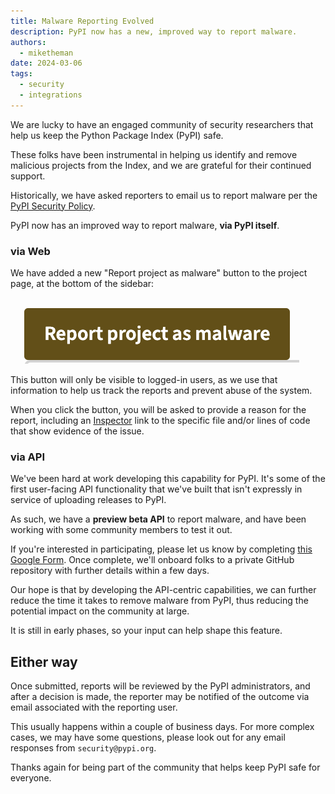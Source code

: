 ```yaml
---
title: Malware Reporting Evolved
description: PyPI now has a new, improved way to report malware.
authors:
  - miketheman
date: 2024-03-06
tags:
  - security
  - integrations
---
```


We are lucky to have an engaged community of security researchers
that help us keep the Python Package Index (PyPI) safe.

These folks have been instrumental in helping us identify and remove 
malicious projects from the Index,
and we are grateful for their continued support.

Historically, we have asked reporters to email us
to report malware per the [PyPI Security Policy](https://pypi.org/security/).

PyPI now has an improved way to report malware, **via PyPI itself**. 

<!-- more -->

### via Web

We have added a new "Report project as malware" button to the project page,
at the bottom of the sidebar:

![Report project as malware button](../assets/2024-03-06-report-project-as-malware-button.png)

This button will only be visible to logged-in users,
as we use that information to help us track the reports
and prevent abuse of the system.

When you click the button, you will be asked to provide a reason for the report,
including an [Inspector](https://inspector.pypi.io/) link to the specific file
and/or lines of code that show evidence of the issue.

### via API

We've been hard at work developing this capability for PyPI.
It's some of the first user-facing API functionality that we've built
that isn't expressly in service of uploading releases to PyPI.

As such, we have a **preview beta API** to report malware,
and have been working with some community members to test it out.

If you're interested in participating, please let us know by completing
[this Google Form](https://forms.gle/67dcguKijSsfJfxR7).
Once complete, we'll onboard folks to a private GitHub repository
with further details within a few days.

Our hope is that by developing the API-centric capabilities,
we can further reduce the time it takes to remove malware from PyPI,
thus reducing the potential impact on the community at large.

It is still in early phases, so your input can help shape this feature.

## Either way

Once submitted, reports will be reviewed by the PyPI administrators,
and after a decision is made, the reporter may be notified of the outcome
via email associated with the reporting user.

This usually happens within a couple of business days.
For more complex cases, we may have some questions,
please look out for any email responses from `security@pypi.org`.

Thanks again for being part of the community that helps keep PyPI safe for everyone.
